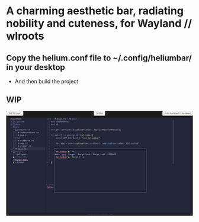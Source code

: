 # A charming aesthetic bar, radiating nobility and cuteness, for Wayland // wlroots

## Copy the helium.conf file to ~/.config/heliumbar/ in your desktop
- And then build the project

## WIP

![image](showcase/phase_2.png)
